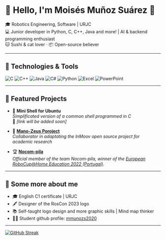 # 🙌 Hello, I'm Moisés Muñoz Suárez 🙌

🎓 Robotics Engineering, Software | URJC  
💻 Junior developer in Python, C, C++, Java and more! | AI & backend programming enthusiast  
🐱 Sushi & cat lover · 📦 Open-source believer

---

## 🔧 Technologies & Tools

![C](https://img.shields.io/badge/C-00599C?style=flat&logo=c&logoColor=white)
![C++](https://img.shields.io/badge/C++-00599C?style=flat&logo=c%2B%2B&logoColor=white)
![Java](https://img.shields.io/badge/Java-ED8B00?style=flat&logo=openjdk&logoColor=white)
![C#](https://img.shields.io/badge/C%23-239120?style=flat&logo=c-sharp&logoColor=white)
![Python](https://img.shields.io/badge/Python-3776AB?style=flat&logo=python&logoColor=white)
![Excel](https://img.shields.io/badge/Excel-217346?style=flat&logo=microsoft-excel&logoColor=white)
![PowerPoint](https://img.shields.io/badge/PowerPoint-B7472A?style=flat&logo=microsoft-powerpoint&logoColor=white)

---

## 📂 Featured Projects

- 🐚 **Mini Shell for Ubuntu**  
  *Simplificated version of a common shell programmed in C*  
  🔗 _[link will be added soon]_

- 🦾 [**Mano-Zeus Poroject**](https://github.com/RoboTech-URJC/Mano-Zeus)  
  *Collaborator in adaptating the InMoov open source project for academic research*

- 🏆 [**Nocom-pila**](https://vbarcena2020.github.io/Nocom-Pila/)  
  *Official member of the team Nocom-pila, winner of the [European RoboCup@Home Education 2022 (Portugal)](https://www.urjc.es/todas-las-noticias-de-actualidad/7352-la-urjc-ganadora-de-la-european-robocup-2022).*

---

## 🎴 Some more about me

- 🎓 English C1 certificate | URJC
- 🖋️ Designer of the RosCon 2023 logo
- 📚 Self-taught logo design and more graphic skills | Mind map thinker
- 🧑‍🎓 Student github profile: [mmunozs2020](https://github.com/mmunozs2020)

---

[![GitHub Streak](https://streak-stats.demolab.com/?user=m2stack)](https://git.io/streak-stats)
